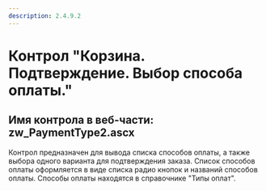 ```yaml
---
description: 2.4.9.2
---
```


# Контрол "Корзина. Подтверждение. Выбор способа оплаты."

## Имя контрола в веб-части: zw\_PaymentType2.ascx

Контрол предназначен для вывода списка способов оплаты, а также выбора одного варианта для подтверждения заказа. Список способов оплаты оформляется в виде списка радио кнопок и названий способов оплаты. Способы оплаты находятся в справочнике "Типы оплат".

